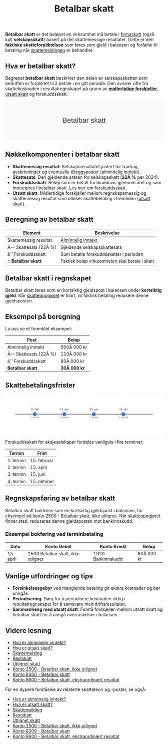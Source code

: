 ﻿---
title: "Betalbar skatt"
seoTitle: "Betalbar skatt"
description: '**Betalbar skatt** er det beløpet en virksomhet må betale i [firmaskatt](/blogs/regnskap/firmaskatt "Firmaskatt “ Komplett guide til skatteregler for selska...'
---

**Betalbar skatt** er det beløpet en virksomhet må betale i [firmaskatt](/blogs/regnskap/firmaskatt "Firmaskatt “ Komplett guide til skatteregler for selskaper") (også kalt **selskapsskatt**) basert på det skattemessige resultatet. Dette er den **faktiske skatteforpliktelsen** som føres som gjeld i balansen og forfaller til betaling når [skattemeldingen](/blogs/regnskap/skattemelding "Skattemelding - Komplett Guide til Utfylling og Innlevering") er behandlet.

## Hva er betalbar skatt?
Begrepet **betalbar skatt** beskriver den delen av selskapsskatten som bedriften er forpliktet til å betale i en gitt periode. Den avviker ofte fra skattekostnaden i resultatregnskapet på grunn av [**midlertidige forskjeller**](/blogs/regnskap/midlertidige-forskjeller "Midlertidige forskjeller i regnskap “ Forklaring og Eksempler"), [utsatt skatt](/blogs/regnskap/hva-er-utsatt-skatt "Hva er Utsatt Skatt? Beregning og Regnskapsføring") og forskuddsskatt.

![Betalbar skatt](betalbar-skatt-image.svg)

## Nøkkelkomponenter i betalbar skatt

* **Skattemessig resultat**: Selskapsresultatet justert for fradrag, avskrivninger og eventuelle tilleggsposter ([alminnelig inntekt](/blogs/regnskap/alminnelig-inntekt "Alminnelig inntekt “ Komplett guide til skattemessig resultat og beregning")).
* **Skattesats**: Den gjeldende satsen for selskapsskatt (**22Â %** per 2024).
* **Forskuddsskatt**: Beløp som er betalt forskuddsvis gjennom året og som motregnes i betalbar skatt. Les mer om [forskuddsskatt](/blogs/regnskap/hva-er-forskuddsskatt "Hva er Forskuddsskatt? Beregning og Innbetaling").
* **Utsatt skatt**: Midlertidige forskjeller mellom regnskapsmessig og skattemessig resultat som utløser skattebetaling i fremtiden ([utsatt skatt](/blogs/regnskap/hva-er-utsatt-skatt "Hva er Utsatt Skatt? Beregning og Regnskapsføring")).

## Beregning av betalbar skatt

| **Element**             | **Beskrivelse**                                                                                  |
|-------------------------|--------------------------------------------------------------------------------------------------|
| Skattemessig resultat   | [Alminnelig inntekt](/blogs/regnskap/alminnelig-inntekt "Alminnelig inntekt “ Komplett guide til skattemessig resultat og beregning") |
| Ã— Skattesats (22Â %)     | Gjeldende selskapsskattesats                                                                     |
| âˆ’ Forskuddsskatt        | Sum betalte forskuddsskatter i perioden                                                         |
| **= Betalbar skatt**    | Faktisk beløp virksomheten skal betale i skatt                                                   |

## Betalbar skatt i regnskapet

Betalbar skatt føres som en kortsiktig gjeldspost i balansen under **kortsiktig gjeld**. Når [skatteoppgjøret](/blogs/regnskap/skatteoppgjor "Skatteoppgjør Guide: Prosess, Tidslinje og Viktige Frister") er klart, vil faktisk betaling redusere denne gjeldsposten.

## Eksempel på beregning

La oss se et forenklet eksempel:

| Post                    | Beløp         |
|-------------------------|---------------|
| Alminnelig inntekt      | 500Â 000 kr    |
| Ã— Skattesats (22Â %)     | 110Â 000 kr    |
| âˆ’ Forskuddsskatt        | 80Â 000 kr     |
| **Betalbar skatt**      | **30Â 000 kr** |

## Skattebetalingsfrister

![Skattebetalingsfrister](betalbar-skatt-deadlines.svg)

Forskuddsskatt for aksjeselskaper fordeles vanligvis i fire terminer:

| **Termin**   | **Frist**      |
|-------------|----------------|
| 1. termin   | 15. februar    |
| 2. termin   | 15. april      |
| 3. termin   | 15. juni       |
| 4. termin   | 15. oktober    |

## Regnskapsføring av betalbar skatt

Betalbar skatt bokføres som en kortsiktig gjeldspost i balansen, for eksempel på [konto 2500 - Betalbar skatt, ikke utlignet](/blogs/kontoplan/2500-betalbar-skatt-ikke-utlignet "Konto 2500 - Betalbar skatt, ikke utlignet"). Når [skatteoppgjøret](/blogs/regnskap/skatteoppgjor "Skatteoppgjør Guide: Prosess, Tidslinje og Viktige Frister") finner sted, reduseres denne gjeldsposten mot bankinnskudd.

### Eksempel bokføring ved terminbetaling

| **Dato**    | **Konto Debet**                               | **Konto Kredit**                         | **Beløp**   |
|-------------|-----------------------------------------------|------------------------------------------|-------------|
| 15. april   | 2500 Betalbar skatt, ikke utlignet            | 1920 Bankinnskudd                        | 80Â 000 kr   |

## Vanlige utfordringer og tips

* **Forsinkelsesgebyr** ved manglende betaling gir ekstra kostnader og bør unngås.
* **Periodisering**: Sørg for å periodisere kostnaden riktig i resultatregnskapet for å samsvare med driftsresultatet.
* **Sammenheng med utsatt skatt**: Forstå forskjellen mellom utsatt skatt og betalbar skatt for å unngå overraskelser i balansen.

## Videre lesning

* [Hva er alminnelig inntekt?](/blogs/regnskap/alminnelig-inntekt "Alminnelig inntekt “ Komplett guide til skattemessig resultat og beregning")
* [Hva er utsatt skatt?](/blogs/regnskap/hva-er-utsatt-skatt "Hva er Utsatt Skatt? Beregning og Regnskapsføring")
* [Skattemelding](/blogs/regnskap/skattemelding "Skattemelding - Komplett Guide til Utfylling og Innlevering")
* [Restskatt](/blogs/regnskap/restskatt "Restskatt “ Hva er restskatt og hvordan beregnes den?")
* [Utlignet skatt](/blogs/regnskap/utlignet-skatt "Utlignet skatt “ Forklaring av endelig skatteoppgjør")
* [Konto 2500 - Betalbar skatt, ikke utlignet](/blogs/kontoplan/2500-betalbar-skatt-ikke-utlignet "Konto 2500 - Betalbar skatt, ikke utlignet")
* [Konto 8300 - Betalbar skatt](/blogs/kontoplan/8300-betalbar-skatt "Konto 8300 - Betalbar skatt")
* [Konto 8600 - Betalbar skatt, ekstraordinært resultat](/blogs/kontoplan/8600-betalbar-skatt-ekstraordinart-resultat "Konto 8600 - Betalbar skatt, ekstraordinært resultat")

For en dypere forståelse av relaterte skatteteori og -poster, se også:
* [Hva er alminnelig inntekt?](/blogs/regnskap/alminnelig-inntekt "Alminnelig inntekt “ Komplett guide til skattemessig resultat og beregning")
* [Hva er utsatt skatt?](/blogs/regnskap/hva-er-utsatt-skatt "Hva er Utsatt Skatt? Beregning og Regnskapsføring")
* [Skattemelding](/blogs/regnskap/skattemelding "Skattemelding - Komplett Guide til Utfylling og Innlevering")
* [Restskatt](/blogs/regnskap/restskatt "Restskatt “ Hva er restskatt og hvordan beregnes den?")
* [Utlignet skatt](/blogs/regnskap/utlignet-skatt "Utlignet skatt “ Forklaring av endelig skatteoppgjør")
* [Konto 2500 - Betalbar skatt, ikke utlignet](/blogs/kontoplan/2500-betalbar-skatt-ikke-utlignet "Konto 2500 - Betalbar skatt, ikke utlignet")
* [Konto 8300 - Betalbar skatt](/blogs/kontoplan/8300-betalbar-skatt "Konto 8300 - Betalbar skatt")
* [Konto 8600 - Betalbar skatt, ekstraordinært resultat](/blogs/kontoplan/8600-betalbar-skatt-ekstraordinart-resultat "Konto 8600 - Betalbar skatt, ekstraordinært resultat")











